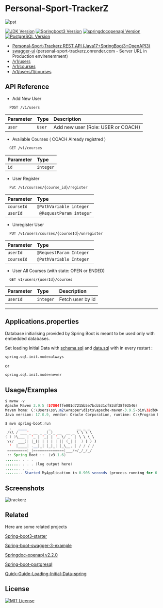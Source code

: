 # Personal-Sport-TrackerZ

![pst](https://github.com/m0hss/Personal-Sport-TrackerZ/assets/60576085/7aa1c3bc-9843-4068-9f27-ef7c1e5dc645)

 [![JDK Version](https://img.shields.io/badge/jdk-v17.0.9-green)](https://www.oracle.com/java/technologies/javase/jdk17-archive-downloads.html) [![Springboot3 Version](https://img.shields.io/badge/springboot-v3.1.6-green)](https://docs.spring.io/spring-boot/docs/current/reference/html/index.html)  [![springdocopenapi Version](https://img.shields.io/badge/springdoc--openapi-v2.2.0-green)](https://springdoc.org/) [![PostgreSQL Version](https://img.shields.io/badge/PostgreSQL-v15.1-green)](https://www.postgresql.org/download/)
- [Personal-Sport-Trackerz REST API (Java17+SpringBoot3+OpenAPI3)](https://personal-sport-trackerz.onrender.com/swagger-ui/index.html)
- [swagger-ui](https://personal-sport-trackerz.onrender.com/swagger-ui/index.html) (personal-sport-trackerz.onrender.com - Server URL in Production envirenemment)
- [/v1/users](https://personal-sport-trackerz.onrender.com/v1/users)
-  [/v1/courses](https://personal-sport-trackerz.onrender.com/v1/courses)
- [/v1/users/1/courses](https://personal-sport-trackerz.onrender.com/v1/users/1/courses)
  
## API Reference
- Add New User

```http
  POST /v1/users
```

| Parameter | Type     | Description                |
| :-------- | :------- | :------------------------- |
| `user` | `User` | Add new user (Role: USER or COACH) |

- Available Courses ( COACH Already registred )

```http
  GET /v1/courses
```

| Parameter | Type     | 
| :-------- | :------- | 
| `id`      | `integer` |

- User Register

```http
  Put /v1/courses/{course_id}/register
```

| Parameter | Type     |
| :-------- | :------- | 
| `courseId`| `@PathVariable integer` |
| `userId`| ` @RequestParam integer` |

- Unregister User

```http
  PUT /v1/users/courses/{courseId}/unregister
```

| Parameter | Type     | 
| :-------- | :------- | 
| `userId`      | `@RequestParam Integer` |  
| `courseId`      | `@PathVariable Integer ` |

- User All Courses (with state: OPEN or ENDED)

```http
  GET v1/users/{userId}/courses
```

| Parameter | Type     | Description                       |
| :-------- | :------- | :-------------------------------- |
| `userId`      | `integer` | Fetch user by id |


---

## Applications.properties
  

Database initialising provided by Spring Boot is meant to be used only with embedded databases.

Set loading Initial Data with [schema.sql](https://github.com/m0hss/Personal-Sport-TrackerZ/blob/master/src/main/resources/schema.sql) and [data.sql](https://github.com/m0hss/Personal-Sport-TrackerZ/blob/master/src/main/resources/data.sql) with in every restart :


```bash
spring.sql.init.mode=always
```

or

```bash
spring.sql.init.mode=never
```



## Usage/Examples


```java
$ mvnw -v             
Apache Maven 3.9.5 (57804ffe001d7215b5e7bcb531cf83df38f93546)
Maven home: C:\Users\ss\.m2\wrapper\dists\apache-maven-3.9.5-bin\32db9c34\apache-maven-3.9.5
Java version: 17.0.9, vendor: Oracle Corporation, runtime: C:\Program Files\Java\jdk-17  

$ mvn spring-boot:run
  .   ____          _            __ _ _
 /\\ / ___'_ __ _ _(_)_ __  __ _ \ \ \ \
( ( )\___ | '_ | '_| | '_ \/ _` | \ \ \ \
 \\/  ___)| |_)| | | | | || (_| |  ) ) ) )
  '  |____| .__|_| |_|_| |_\__, | / / / /
 =========|_|==============|___/=/_/_/_/
 :: Spring Boot ::  (v3.1.6)
....... . . .
....... . . . (log output here)
....... . . .
........ Started MyApplication in 0.906 seconds (process running for 6.514)   

```

## Screenshots


![trackerz](https://github.com/m0hss/Personal-Sport-TrackerZ/assets/60576085/8bf74f64-6418-4738-a523-ad36e143750e)


## Related

Here are some related projects

[Spring-boot3-starter](https://start.spring.io)

[Spring-boot-swagger-3-example](https://github.com/bezkoder/spring-boot-swagger-3-example)

[Springdoc-openapi v2.2.0](https://springdoc.org/)

[Spring-boot-postgresql](https://www.bezkoder.com/spring-boot-postgresql-example)

[Quick-Guide-Loading-Initial-Data-spring](https://www.baeldung.com/spring-boot-data-sql-and-schema-sql)



## License

[![MIT License](https://img.shields.io/badge/License-MIT-green.svg)](https://choosealicense.com/licenses/mit/)
